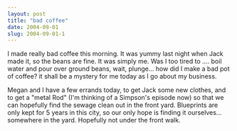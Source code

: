 ```yaml
---
layout: post
title: "bad coffee"
date: 2004-09-01
slug: 2004-09-01-1
---
```


I made really bad coffee this morning.  It was yummy last night when Jack made it, so the beans are fine.  It was simply me.  Was I too tired to .... boil water and pour over ground beans, wait, plunge... how did I make a bad pot of coffee?  it shall be a mystery for me today as I go about my business.

Megan and I have a few errands today, to get Jack some new clothes, and to get a 
&quot;metal Rod&quot;  (I&apos;m thinking of a Simpson&apos;s episode now) so that we can hopefully find the sewage clean out in the front yard.  Blueprints are only kept for 5 years in this city, so our only hope is finding it ourselves... somewhere in the yard.  Hopefully not under the front walk.


